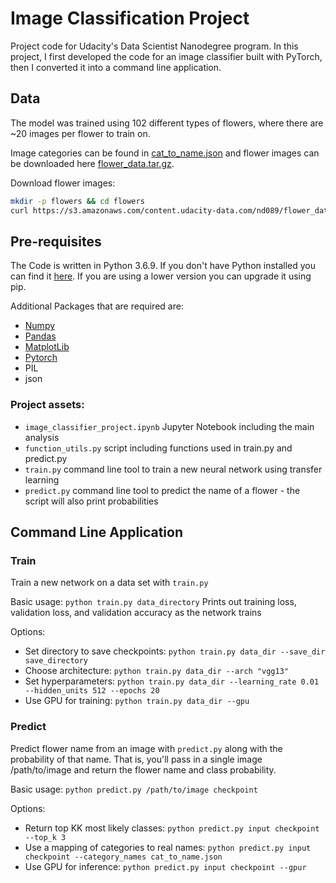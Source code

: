 # Image Classification Project

Project code for Udacity's Data Scientist Nanodegree program. In this project, I first developed the code for an image classifier built with PyTorch, then I converted it into a command line application.


## Data

The model was trained using 102 different types of flowers, where there are ~20 images per flower to train on.

Image categories can be found in [cat_to_name.json]() and  flower images can be downloaded here [flower_data.tar.gz](https://s3.amazonaws.com/content.udacity-data.com/nd089/flower_data.tar.gz).

Download flower images:
```bash
mkdir -p flowers && cd flowers
curl https://s3.amazonaws.com/content.udacity-data.com/nd089/flower_data.tar.gz | tar xz
```


## Pre-requisites

The Code is written in Python 3.6.9. If you don't have Python installed you can find it [here](https://www.python.org/downloads/). If you are using a lower version you can upgrade it using pip.

Additional Packages that are required are:

- [Numpy](http://www.numpy.org/)
- [Pandas](https://pandas.pydata.org/)
- [MatplotLib](https://matplotlib.org/)
- [Pytorch](https://pytorch.org/)
- PIL
- json


### Project assets:

- `image_classifier_project.ipynb` Jupyter Notebook including the main analysis
- `function_utils.py` script including functions used in train.py and predict.py
- `train.py` command line tool to train a new neural network using transfer learning
- `predict.py` command line tool to predict the name of a flower - the script will also print probabilities 


## Command Line Application

### Train
Train a new network on a data set with `train.py`

Basic usage: ```python train.py data_directory```
Prints out training loss, validation loss, and validation accuracy as the network trains

Options:
- Set directory to save checkpoints: ```python train.py data_dir --save_dir save_directory```
- Choose architecture: ```python train.py data_dir --arch "vgg13"```
- Set hyperparameters: ```python train.py data_dir --learning_rate 0.01 --hidden_units 512 --epochs 20```
- Use GPU for training: ```python train.py data_dir --gpu```


### Predict

Predict flower name from an image with `predict.py` along with the probability of that name. That is, you'll pass in a single image /path/to/image and return the flower name and class probability.

Basic usage: ```python predict.py /path/to/image checkpoint```

Options:
- Return top KK most likely classes: ```python predict.py input checkpoint --top_k 3```
- Use a mapping of categories to real names: ```python predict.py input checkpoint --category_names cat_to_name.json```
- Use GPU for inference: ```python predict.py input checkpoint --gpur```
